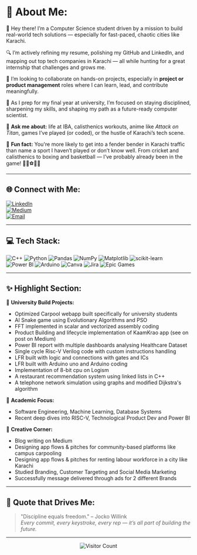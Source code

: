 # 💫 About Me:
👋 Hey there! I’m a Computer Science student driven by a mission to build real-world tech solutions — especially for fast-paced, chaotic cities like Karachi.  

🔍 I’m actively refining my resume, polishing my GitHub and LinkedIn, and mapping out top tech companies in Karachi — all while hunting for a great internship that challenges and grows me.  

🤝 I’m looking to collaborate on hands-on projects, especially in **project or product management** roles where I can learn, lead, and contribute meaningfully.

🎯 As I prep for my final year at university, I’m focused on staying disciplined, sharpening my skills, and shaping my path as a future-ready computer scientist.

💬 **Ask me about:** life at IBA, calisthenics workouts, anime like *Attack on Titan*, games I’ve played (or coded), or the hustle of Karachi’s tech scene.

🎉 **Fun fact:** You're more likely to get into a fender bender in Karachi traffic than name a sport I haven’t played or don’t know well. From cricket and calisthenics to boxing and basketball — I’ve probably already been in the game! 🏏🥋⚽🏀🚦

---

## 🌐 Connect with Me:
[![LinkedIn](https://img.shields.io/badge/LinkedIn-%230077B5.svg?style=for-the-badge&logo=linkedin&logoColor=white)](https://linkedin.com/in/saad-thaplawala-4a5713291/)  
[![Medium](https://img.shields.io/badge/Medium-12100E?style=for-the-badge&logo=medium&logoColor=white)](https://medium.com/@saadbasit841)  
[![Email](https://img.shields.io/badge/Email-D14836?style=for-the-badge&logo=gmail&logoColor=white)](mailto:saadbasit841@gmail.com)

---

## 💻 Tech Stack:
![C++](https://img.shields.io/badge/C++-00599C?style=for-the-badge&logo=c%2B%2B&logoColor=white)
![Python](https://img.shields.io/badge/Python-3670A0?style=for-the-badge&logo=python&logoColor=ffdd54)
![Pandas](https://img.shields.io/badge/Pandas-150458?style=for-the-badge&logo=pandas&logoColor=white)
![NumPy](https://img.shields.io/badge/NumPy-013243?style=for-the-badge&logo=numpy&logoColor=white)
![Matplotlib](https://img.shields.io/badge/Matplotlib-ffffff?style=for-the-badge&logo=matplotlib&logoColor=black)
![scikit-learn](https://img.shields.io/badge/Scikit--Learn-F7931E?style=for-the-badge&logo=scikit-learn&logoColor=white)
![Power BI](https://img.shields.io/badge/Power_BI-F2C811?style=for-the-badge&logo=powerbi&logoColor=black)
![Arduino](https://img.shields.io/badge/Arduino-00979D?style=for-the-badge&logo=arduino&logoColor=white)
![Canva](https://img.shields.io/badge/Canva-00C4CC?style=for-the-badge&logo=canva&logoColor=white)
![Jira](https://img.shields.io/badge/Jira-0A0FFF?style=for-the-badge&logo=jira&logoColor=white)
![Epic Games](https://img.shields.io/badge/Epic_Games-313131?style=for-the-badge&logo=epicgames&logoColor=white)

---

## ✨ Highlight Section:
📌 **University Build Projects:**  
- Optimized Carpool webapp built specifically for university students
- AI Snake game using Evolutionary Algorithms and PSO
- FFT implemented in scalar and vectorized assembly coding
- Product Building and lifecycle implementation of KaamKrao app (see on post on Medium)
- Power BI report with multiple dashboards analysing Healthcare Dataset
- Single cycle Risc-V Verilog code with custom instructions handling
- LFR built with logic and connections with gates and ICs
- LFR built with Arduino uno and Arduino coding
- Implementation of 8-bit cpu on Logism
- A restaurant recommendation system using linked lists in C++  
- A telephone network simulation using graphs and modified Dijkstra's algorithm

📌 **Academic Focus:**  
- Software Engineering, Machine Learning, Database Systems  
- Recent deep dives into RISC-V, Technological Product Dev and Power BI

📌 **Creative Corner:**  
- Blog writing on Medium  
- Designing app flows & pitches for community-based platforms like campus carpooling
- Designing app flows & pitches for renting labour workforce in a city like Karachi
- Studied Branding, Customer Targeting and Social Media Marketing
- Successfully message delivered through ads for 2 different Brands

---

## 🧠 Quote that Drives Me:
> "Discipline equals freedom." – Jocko Willink  
> *Every commit, every keystroke, every rep — it’s all part of building the future.*

---

<div align="center">
  <img src="https://profile-counter.glitch.me/SaadThaplawala/count.svg" alt="Visitor Count" />
</div>

<!-- Designed with passion & purpose -->
